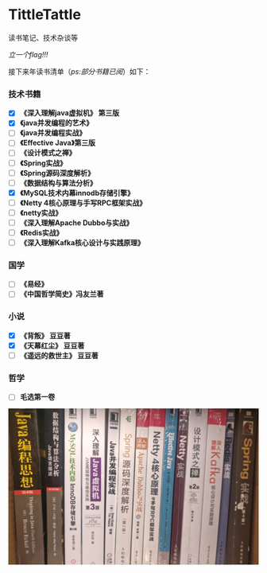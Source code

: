 # TittleTattle
读书笔记、技术杂谈等

*立一个flag!!!*

接下来年读书清单（*ps:部分书籍已阅*）如下：
### 技术书籍
- [x] **《深入理解java虚拟机》 第三版**
- [x] **《java并发编程的艺术》**
- [ ] **《java并发编程实战》**
- [ ] **《Effective Java》第三版**
- [ ] **《设计模式之禅》**
- [ ] **《Spring实战》**
- [ ] **《Spring源码深度解析》**
- [ ] **《数据结构与算法分析》**
- [x] **《MySQL技术内幕innodb存储引擎》**
- [ ] **《Netty 4核心原理与手写RPC框架实战》**
- [ ] **《netty实战》**
- [ ] **《深入理解Apache Dubbo与实战》**
- [ ] **《Redis实战》**
- [ ] **《深入理解Kafka核心设计与实践原理》**
### 国学
- [ ] **《易经》**
- [ ] **《中国哲学简史》冯友兰著**
### 小说
- [x] **《背叛》 豆豆著**
- [x] **《天幕红尘》 豆豆著**
- [ ] **《遥远的救世主》 豆豆著**

### 哲学
- [ ] **毛选第一卷**

![img](media/pictures/person/books.jpg)
